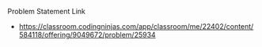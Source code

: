 Problem Statement Link
  - https://classroom.codingninjas.com/app/classroom/me/22402/content/584118/offering/9049672/problem/25934